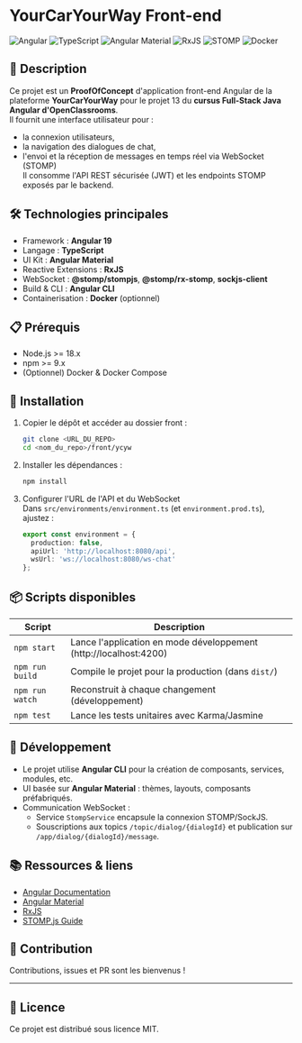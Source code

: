 # YourCarYourWay Front-end

![Angular](https://img.shields.io/badge/Angular-19.x-DD0031?style=&logo=angular&logoColor=white) ![TypeScript](https://img.shields.io/badge/TypeScript-5.7-%23007ACC?style=&logo=typescript&logoColor=white) ![Angular Material](https://img.shields.io/badge/Material-19.x-007FCC?style=&logo=angular&logoColor=white) ![RxJS](https://img.shields.io/badge/RxJS-7.8-B7178C?style=&logo=rxjs&logoColor=white) ![STOMP](https://img.shields.io/badge/STOMP-7.1.1-%231DBF73?style=&logo=websocket&logoColor=white) ![Docker](https://img.shields.io/badge/Docker-20.10-%230249ED?style=&logo=docker&logoColor=white)

## 📖 Description

Ce projet est un **ProofOfConcept** d'application front-end Angular de la plateforme **YourCarYourWay** pour le projet 13 du **cursus Full-Stack Java Angular d'OpenClassrooms**.  
Il fournit une interface utilisateur pour :
- la connexion utilisateurs,
- la navigation des dialogues de chat,
- l'envoi et la réception de messages en temps réel via WebSocket (STOMP)  
Il consomme l'API REST sécurisée (JWT) et les endpoints STOMP exposés par le backend.

## 🛠️ Technologies principales

- Framework : **Angular 19**
- Langage : **TypeScript**
- UI Kit : **Angular Material**
- Reactive Extensions : **RxJS**
- WebSocket : **@stomp/stompjs**, **@stomp/rx-stomp**, **sockjs-client**
- Build & CLI : **Angular CLI**
- Containerisation : **Docker** (optionnel)

## 📋 Prérequis

- Node.js >= 18.x  
- npm >= 9.x  
- (Optionnel) Docker & Docker Compose  

## 🚀 Installation

1. Copier le dépôt et accéder au dossier front :
   ```bash
   git clone <URL_DU_REPO>
   cd <nom_du_repo>/front/ycyw
   ```

2. Installer les dépendances :
   ```bash
   npm install
   ```

3. Configurer l'URL de l'API et du WebSocket  
   Dans `src/environments/environment.ts` (et `environment.prod.ts`), ajustez :
   ```ts
   export const environment = {
     production: false,
     apiUrl: 'http://localhost:8080/api',
     wsUrl: 'ws://localhost:8080/ws-chat'
   };
   ```

## 📦 Scripts disponibles

| Script         | Description                             |
| -------------- | --------------------------------------- |
| `npm start`    | Lance l'application en mode développement (http://localhost:4200) |
| `npm run build`| Compile le projet pour la production (dans `dist/`)    |
| `npm run watch`| Reconstruit à chaque changement (développement) |
| `npm test`     | Lance les tests unitaires avec Karma/Jasmine |

## 🔧 Développement

- Le projet utilise **Angular CLI** pour la création de composants, services, modules, etc.  
- UI basée sur **Angular Material** : thèmes, layouts, composants préfabriqués.  
- Communication WebSocket :  
  - Service `StompService` encapsule la connexion STOMP/SockJS.  
  - Souscriptions aux topics `/topic/dialog/{dialogId}` et publication sur `/app/dialog/{dialogId}/message`.

## 📚 Ressources & liens

- [Angular Documentation](https://angular.io/docs)  
- [Angular Material](https://material.angular.io/)  
- [RxJS](https://rxjs.dev/)  
- [STOMP.js Guide](https://stomp-js.github.io/)  

## 🤝 Contribution

Contributions, issues et PR sont les bienvenus !  

---

## 📄 Licence

Ce projet est distribué sous licence MIT.
